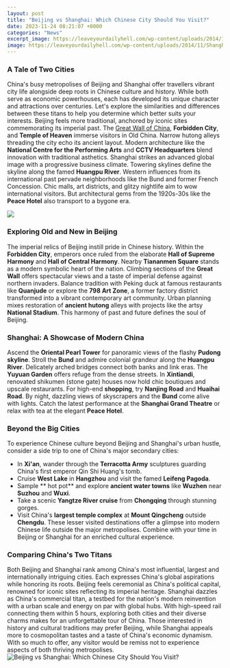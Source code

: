 ```yaml
---
layout: post
title: "Beijing vs Shanghai: Which Chinese City Should You Visit?"
date: 2023-11-24 08:21:07 +0000
categories: "News"
excerpt_image: https://leaveyourdailyhell.com/wp-content/uploads/2014/11/Shanghai-5.jpg
image: https://leaveyourdailyhell.com/wp-content/uploads/2014/11/Shanghai-5.jpg
---
```


### A Tale of Two Cities
China's busy metropolises of Beijing and Shanghai offer travellers vibrant city life alongside deep roots in Chinese culture and history. While both serve as economic powerhouses, each has developed its unique character and attractions over centuries. Let's explore the similarities and differences between these titans to help you determine which better suits your interests.
Beijing feels more traditional, anchored by iconic sites commemorating its imperial past. The [Great Wall of China](https://thelivenews.github.io/2023-12-06-travel-guide-to-mauritania-and-safety-tips-for-visiting-morocco/), **Forbidden City**, and **Temple of Heaven** immerse visitors in Old China. Narrow hutong alleys threading the city echo its ancient layout. Modern architecture like the **National Centre for the Performing Arts** and **CCTV Headquarters** blend innovation with traditional asthetics. 
Shanghai strikes an advanced global image with a progressive business climate. Towering skylines define the skyline along the famed **Huangpu River**. Western influences from its international past pervade neighborhoods like the Bund and former French Concession. Chic malls, art districts, and glitzy nightlife aim to wow international visitors. But architectural gems from the 1920s-30s like the **Peace Hotel** also transport to a bygone era.

![](https://i.pinimg.com/originals/ea/1a/e9/ea1ae93425790a5d2326b674260c64e9.png)
### Exploring Old and New in Beijing
The imperial relics of Beijing instill pride in Chinese history. Within the **Forbidden City**, emperors once ruled from the elaborate **Hall of Supreme Harmony** and **Hall of Central Harmony**. Nearby **Tiananmen Square** stands as a modern symbolic heart of the nation. Climbing sections of the **Great Wall** offers spectacular views and a taste of imperial defense against northern invaders.
Balance tradition with Peking duck at famous restaurants like **Quanjude** or explore the **798 Art Zone**, a former factory district transformed into a vibrant contemporary art community. Urban planning mixes restoration of **ancient hutong** alleys with projects like the artsy **National Stadium**. This harmony of past and future defines the soul of Beijing.
### Shanghai: A Showcase of Modern China
Ascend the **Oriental Pearl Tower** for panoramic views of the flashy **Pudong skyline**. Stroll the **Bund** and admire colonial grandeur along the **Huangpu River**. Delicately arched bridges connect both banks and link eras. The **Yuyuan Garden** offers refuge from the dense streets. 
In **Xintiandi**, renovated shikumen (stone gate) houses now hold chic boutiques and upscale restaurants. For high-end **shopping**, try **Nanjing Road** and **Huaihai Road**. By night, dazzling views of skyscrapers and the **Bund** come alive with lights. Catch the latest performance at the **Shanghai Grand Theatre** or relax with tea at the elegant **Peace Hotel**.
### Beyond the Big Cities
To experience Chinese culture beyond Beijing and Shanghai's urban hustle, consider a side trip to one of China's major secondary cities:
- In **Xi'an**, wander through the **Terracotta Army** sculptures guarding China's first emperor Qin Shi Huang's tomb.  
- Cruise **West Lake** in **Hangzhou** and visit the famed **Leifeng Pagoda**.
- Sample ** hot pot** and explore **ancient water towns** like **Wuzhen** near **Suzhou** and **Wuxi**.
- Take a scenic **Yangtze River cruise** from **Chongqing** through stunning gorges.
- Visit China's **largest temple complex** at **Mount Qingcheng** outside **Chengdu**.
These lesser visited destinations offer a glimpse into modern Chinese life outside the major metropolises. Combine with your time in Beijing or Shanghai for an enriched cultural experience.
### Comparing China's Two Titans
Both Beijing and Shanghai rank among China's most influential, largest and internationally intriguing cities. Each expresses China's global aspirations while honoring its roots. Beijing feels ceremonial as China's political capital, renowned for iconic sites reflecting its imperial heritage. Shanghai dazzles as China's commercial titan, a testbed for the nation's modern reinvention with a urban scale and energy on par with global hubs. 
With high-speed rail connecting them within 5 hours, exploring both cities and their diverse charms makes for an unforgettable tour of China. Those interested in history and cultural traditions may prefer Beijing, while Shanghai appeals more to cosmopolitan tastes and a taste of China's economic dynamism. With so much to offer, any visitor would be remiss not to experience aspects of both thriving metropolises.
![Beijing vs Shanghai: Which Chinese City Should You Visit?](https://leaveyourdailyhell.com/wp-content/uploads/2014/11/Shanghai-5.jpg)